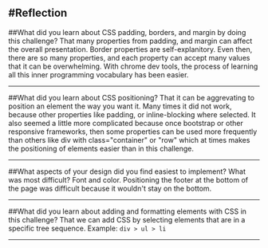 #Reflection
---
##What did you learn about CSS padding, borders, and margin by doing this challenge?
That many properties from padding, and margin can affect the overall presentation. Border properties are self-explanitory. Even then, there are so many properties, and each property can accept many values that it can be overwhelming. With chrome dev tools, the process of learning all this inner programming vocabulary has been easier.

---
##What did you learn about CSS positioning?
That it can be aggrevating to position an element the way you want it. Many times it did not work, because other properties like padding, or inline-blocking where selected. It also seemed a little more complicated because once bootstrap or other responsive frameworks, then some properties can be used more frequently than others like div with class="container" or "row" which at times makes the positioning of elements easier than in this challenge. 

---
##What aspects of your design did you find easiest to implement? What was most difficult?
Font and color. Positioning the footer at the bottom of the page was difficult because it wouldn't stay on the bottom.

---
##What did you learn about adding and formatting elements with CSS in this challenge?
That we can add CSS by selecting elements that are in a specific tree sequence. Example: `div > ul > li`

---